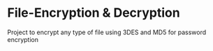# File-Encryption & Decryption
Project to encrypt any type of file using 3DES and MD5 for password encryption
